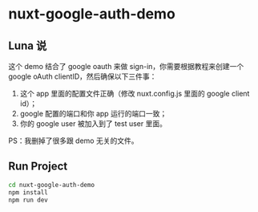 # nuxt-google-auth-demo

## Luna 说

这个 demo 结合了 google oauth 来做 sign-in，你需要根据教程来创建一个 google oAuth clientID，然后确保以下三件事：

1. 这个 app 里面的配置文件正确（修改 nuxt.config.js 里面的 google client id）；
2. google 配置的端口和你 app 运行的端口一致；
3. 你的 google user 被加入到了 test user 里面。

PS：我删掉了很多跟 demo 无关的文件。

## Run Project

```bash
cd nuxt-google-auth-demo
npm install
npm run dev
```